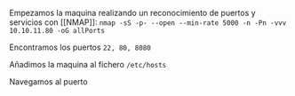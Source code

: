 
Empezamos la maquina realizando un reconocimiento de puertos y servicios con [[NMAP]]:
`nmap -sS -p- --open --min-rate 5000 -n -Pn -vvv 10.10.11.80 -oG allPorts`

Encontramos los puertos `22, 80, 8080`

Añadimos la maquina al fichero `/etc/hosts`

Navegamos al puerto 